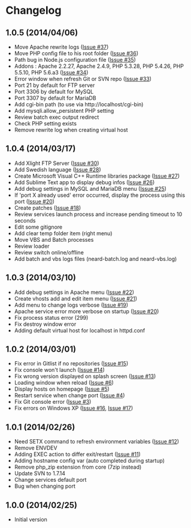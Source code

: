 # Changelog

## 1.0.5 (2014/04/06)

* Move Apache rewrite logs ([Issue #37](https://github.com/crazy-max/neard/issues/37))
* Move PHP config file to his root folder ([Issue #36](https://github.com/crazy-max/neard/issues/36))
* Path bug in Node.js configuration file ([Issue #35](https://github.com/crazy-max/neard/issues/35))
* Addons : Apache 2.2.27, Apache 2.4.9, PHP 5.3.28, PHP 5.4.26, PHP 5.5.10, PHP 5.6.a3 ([Issue #34](https://github.com/crazy-max/neard/issues/34))
* Error window when refresh Git or SVN repo ([Issue #33](https://github.com/crazy-max/neard/issues/33))
* Port 21 by default for FTP server
* Port 3306 by default for MySQL
* Port 3307 by default for MariaDB
* Add cgi-bin path (to use via http://localhost/cgi-bin)
* Add mysqli.allow_persistent PHP setting
* Review batch exec output redirect
* Check PHP setting exists
* Remove rewrite log when creating virtual host

## 1.0.4 (2014/03/17)

* Add Xlight FTP Server ([Issue #30](https://github.com/crazy-max/neard/issues/30))
* Add Swedish language ([Issue #28](https://github.com/crazy-max/neard/issues/28))
* Create Microsoft Visual C++ Runtime libraries package ([Issue #27](https://github.com/crazy-max/neard/issues/27))
* Add Sublime Text app to display debug infos ([Issue #26](https://github.com/crazy-max/neard/issues/26))
* Add debug settings in MySQL and MariaDB menu ([Issue #25](https://github.com/crazy-max/neard/issues/25))
* If 'port X already used' error occurred, display the process using this port ([Issue #20](https://github.com/crazy-max/neard/issues/20))
* Create patches ([Issue #18](https://github.com/crazy-max/neard/issues/18))
* Review services launch process and increase pending timeout to 10 seconds
* Edit some gitignore
* Add clear temp folder item (right menu)
* Move VBS and Batch processes
* Review loader
* Review switch online/offline
* Add batch and vbs logs files (neard-batch.log and neard-vbs.log)

## 1.0.3 (2014/03/10)

* Add debug settings in Apache menu ([Issue #22](https://github.com/crazy-max/neard/issues/22))
* Create vhosts add and edit item menu ([Issue #21](https://github.com/crazy-max/neard/issues/21))
* Add menu to change logs verbose ([Issue #19](https://github.com/crazy-max/neard/issues/19))
* Apache service error more verbose on startup ([Issue #20](https://github.com/crazy-max/neard/issues/20))
* Fix process status error (299)
* Fix destroy window error
* Adding default virtual host for localhost in httpd.conf

## 1.0.2 (2014/03/01)

* Fix error in Gitlist if no repositories ([Issue #15](https://github.com/crazy-max/neard/issues/15))
* Fix console won't launch ([Issue #14](https://github.com/crazy-max/neard/issues/14))
* Fix wrong version displayed on splash screen ([Issue #13](https://github.com/crazy-max/neard/issues/13))
* Loading window when reload ([Issue #6](https://github.com/crazy-max/neard/issues/6))
* Display hosts on homepage ([Issue #5](https://github.com/crazy-max/neard/issues/5))
* Restart service when change port ([Issue #4](https://github.com/crazy-max/neard/issues/4))
* Fix Git console error ([Issue #3](https://github.com/crazy-max/neard/issues/3))
* Fix errors on Windows XP ([Issue #16](https://github.com/crazy-max/neard/issues/16), [Issue #17](https://github.com/crazy-max/neard/issues/17))

## 1.0.1 (2014/02/26)

* Need SETX command to refresh environment variables ([Issue #12](https://github.com/crazy-max/neard/issues/12))
* Remove ENVDEV
* Adding EXEC action to differ exit/restart ([Issue #11](https://github.com/crazy-max/neard/issues/11))
* Adding hostname config var (auto completed during startup)
* Remove php_zip extension from core (7zip instead)
* Update SVN to 1.7.14
* Change services default port
* Bug when changing port

## 1.0.0 (2014/02/25)

* Initial version
